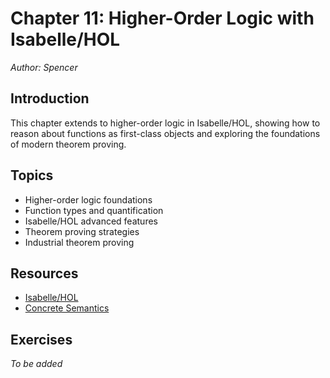 # Chapter 11: Higher-Order Logic with Isabelle/HOL

*Author: Spencer*

## Introduction

This chapter extends to higher-order logic in Isabelle/HOL, showing how to reason about functions as first-class objects and exploring the foundations of modern theorem proving.

## Topics

- Higher-order logic foundations
- Function types and quantification
- Isabelle/HOL advanced features
- Theorem proving strategies
- Industrial theorem proving

## Resources

- [Isabelle/HOL](https://isabelle.in.tum.de/)
- [Concrete Semantics](http://www.concrete-semantics.org/)

## Exercises

*To be added*

